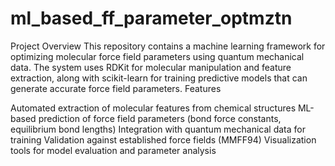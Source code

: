 # ml_based_ff_parameter_optmztn

Project Overview
This repository contains a machine learning framework for optimizing molecular force field parameters using quantum mechanical data. The system uses RDKit for molecular manipulation and feature extraction, along with scikit-learn for training predictive models that can generate accurate force field parameters.
Features

Automated extraction of molecular features from chemical structures
ML-based prediction of force field parameters (bond force constants, equilibrium bond lengths)
Integration with quantum mechanical data for training
Validation against established force fields (MMFF94)
Visualization tools for model evaluation and parameter analysis
